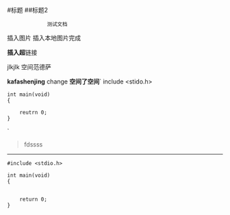#标题
##标题2

    			 测试文档
插入图片
插入本地图片完成

**插入超**链接

jlkjlk
空间范德萨

 **kafashenjing**
change
**空间了空间**`
	include <stido.h>

	int main(void)
	{

		reutrn 0;
	}
`
> fdssss
> 

----------


    #include <stdio.h>
    
    int main(void)
	{


		return 0;
	}

